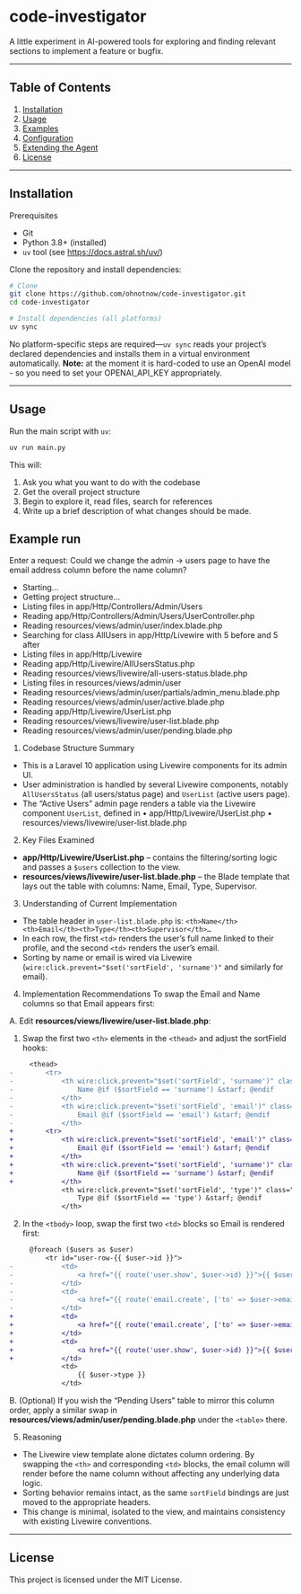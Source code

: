 # code-investigator

A little experiment in AI-powered tools for exploring and finding relevant sections to implement a feature or bugfix.

---

## Table of Contents
1. [Installation](#installation)
2. [Usage](#usage)
3. [Examples](#examples)
4. [Configuration](#configuration)
5. [Extending the Agent](#extending-the-agent)
6. [License](#license)

---

## Installation

Prerequisites
- Git
- Python 3.8+ (installed)
- `uv` tool (see https://docs.astral.sh/uv/)

Clone the repository and install dependencies:

```bash
# Clone
git clone https://github.com/ohnotnow/code-investigator.git
cd code-investigator

# Install dependencies (all platforms)
uv sync
```

No platform-specific steps are required—`uv sync` reads your project’s declared dependencies and installs them in a virtual environment automatically.  **Note:** at the moment it is hard-coded to use an OpenAI model - so you need to set your OPENAI_API_KEY appropriately.

---

## Usage

Run the main script with `uv`:

```bash
uv run main.py
```

This will:

1. Ask you what you want to do with the codebase
2. Get the overall project structure
3. Begin to explore it, read files, search for references
4. Write up a brief description of what changes should be made.

## Example run

Enter a request: Could we change the admin -> users page to have the email address column before the name column?

- Starting...
- Getting project structure...
- Listing files in app/Http/Controllers/Admin/Users
- Reading app/Http/Controllers/Admin/Users/UserController.php
- Reading resources/views/admin/user/index.blade.php
- Searching for class AllUsers in app/Http/Livewire with 5 before and 5 after
- Listing files in app/Http/Livewire
- Reading app/Http/Livewire/AllUsersStatus.php
- Reading resources/views/livewire/all-users-status.blade.php
- Listing files in resources/views/admin/user
- Reading resources/views/admin/user/partials/admin_menu.blade.php
- Reading resources/views/admin/user/active.blade.php
- Reading app/Http/Livewire/UserList.php
- Reading resources/views/livewire/user-list.blade.php
- Reading resources/views/admin/user/pending.blade.php

1. Codebase Structure Summary
- This is a Laravel 10 application using Livewire components for its admin UI.
- User administration is handled by several Livewire components, notably `AllUsersStatus` (all users/status page) and `UserList` (active users page).
- The “Active Users” admin page renders a table via the Livewire component `UserList`, defined in
  • app/Http/Livewire/UserList.php
  • resources/views/livewire/user-list.blade.php

2. Key Files Examined
- **app/Http/Livewire/UserList.php** – contains the filtering/sorting logic and passes a `$users` collection to the view.
- **resources/views/livewire/user-list.blade.php** – the Blade template that lays out the table with columns: Name, Email, Type, Supervisor.

3. Understanding of Current Implementation
- The table header in `user-list.blade.php` is:
    `<th>Name</th><th>Email</th><th>Type</th><th>Supervisor</th>…`
- In each row, the first `<td>` renders the user’s full name linked to their profile, and the second `<td>` renders the user’s email.
- Sorting by name or email is wired via Livewire (`wire:click.prevent="$set('sortField', 'surname')"` and similarly for email).

4. Implementation Recommendations
To swap the Email and Name columns so that Email appears first:

A. Edit **resources/views/livewire/user-list.blade.php**:

  1. Swap the first two `<th>` elements in the `<thead>` and adjust the sortField hooks:

```diff
     <thead>
-        <tr>
-            <th wire:click.prevent="$set('sortField', 'surname')" class="cursor-pointer">
-                Name @if ($sortField == 'surname') &starf; @endif
-            </th>
-            <th wire:click.prevent="$set('sortField', 'email')" class="cursor-pointer">
-                Email @if ($sortField == 'email') &starf; @endif
-            </th>
+        <tr>
+            <th wire:click.prevent="$set('sortField', 'email')" class="cursor-pointer">
+                Email @if ($sortField == 'email') &starf; @endif
+            </th>
+            <th wire:click.prevent="$set('sortField', 'surname')" class="cursor-pointer">
+                Name @if ($sortField == 'surname') &starf; @endif
+            </th>
             <th wire:click.prevent="$set('sortField', 'type')" class="cursor-pointer">
                 Type @if ($sortField == 'type') &starf; @endif
             </th>
```

  2. In the `<tbody>` loop, swap the first two `<td>` blocks so Email is rendered first:

```diff
     @foreach ($users as $user)
         <tr id="user-row-{{ $user->id }}">
-            <td>
-                <a href="{{ route('user.show', $user->id) }}">{{ $user->full_name }}</a>
-            </td>
-            <td>
-                <a href="{{ route('email.create', ['to' => $user->email]) }}">{{ $user->email }}</a>
-            </td>
+            <td>
+                <a href="{{ route('email.create', ['to' => $user->email]) }}">{{ $user->email }}</a>
+            </td>
+            <td>
+                <a href="{{ route('user.show', $user->id) }}">{{ $user->full_name }}</a>
+            </td>
             <td>
                 {{ $user->type }}
             </td>
```

B. (Optional) If you wish the “Pending Users” table to mirror this column order, apply a similar swap in
   **resources/views/admin/user/pending.blade.php** under the `<table>` there.

5. Reasoning
- The Livewire view template alone dictates column ordering. By swapping the `<th>` and corresponding `<td>` blocks, the email column will render before the name column without affecting any underlying data logic.
- Sorting behavior remains intact, as the same `sortField` bindings are just moved to the appropriate headers.
- This change is minimal, isolated to the view, and maintains consistency with existing Livewire conventions.

---

## License

This project is licensed under the MIT License.
